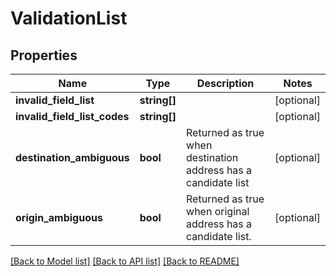 # ValidationList

## Properties
Name | Type | Description | Notes
------------ | ------------- | ------------- | -------------
**invalid_field_list** | **string[]** |  | [optional] 
**invalid_field_list_codes** | **string[]** |  | [optional] 
**destination_ambiguous** | **bool** | Returned as true when destination address has a candidate list | [optional] 
**origin_ambiguous** | **bool** | Returned as true when original address has a candidate list. | [optional] 

[[Back to Model list]](../../README.md#documentation-for-models) [[Back to API list]](../../README.md#documentation-for-api-endpoints) [[Back to README]](../../README.md)

